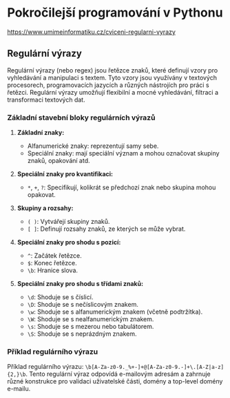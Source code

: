 # Pokročilejší programování v Pythonu

https://www.umimeinformatiku.cz/cviceni-regularni-vyrazy

## Regulární výrazy
Regulární výrazy (nebo regex) jsou řetězce znaků, které definují vzory pro vyhledávání a manipulaci s textem. Tyto vzory jsou využívány v textových procesorech, programovacích jazycích a různých nástrojích pro práci s řetězci. Regulární výrazy umožňují flexibilní a mocné vyhledávání, filtraci a transformaci textových dat.

### Základní stavební bloky regulárních výrazů

1. **Základní znaky:**
   - Alfanumerické znaky: reprezentují samy sebe.
   - Speciální znaky: mají speciální význam a mohou označovat skupiny znaků, opakování atd.

2. **Speciální znaky pro kvantifikaci:**
   - `*`, `+`, `?`: Specifikují, kolikrát se předchozí znak nebo skupina mohou opakovat.

3. **Skupiny a rozsahy:**
   - `( )`: Vytvářejí skupiny znaků.
   - `[ ]`: Definují rozsahy znaků, ze kterých se může vybrat.

4. **Speciální znaky pro shodu s pozicí:**
   - `^`: Začátek řetězce.
   - `$`: Konec řetězce.
   - `\b`: Hranice slova.

5. **Speciální znaky pro shodu s třídami znaků:**
   - `\d`: Shoduje se s číslicí.
   - `\D`: Shoduje se s nečíslicovým znakem.
   - `\w`: Shoduje se s alfanumerickým znakem (včetně podtržítka).
   - `\W`: Shoduje se s nealfanumerickým znakem.
   - `\s`: Shoduje se s mezerou nebo tabulátorem.
   - `\S`: Shoduje se s neprázdným znakem.

### Příklad regulárního výrazu

Příklad regulárního výrazu: `\b[A-Za-z0-9._%+-]+@[A-Za-z0-9.-]+\.[A-Z|a-z]{2,}\b`. Tento regulární výraz odpovídá e-mailovým adresám a zahrnuje různé konstrukce pro validaci uživatelské části, domény a top-level domény e-mailu.
